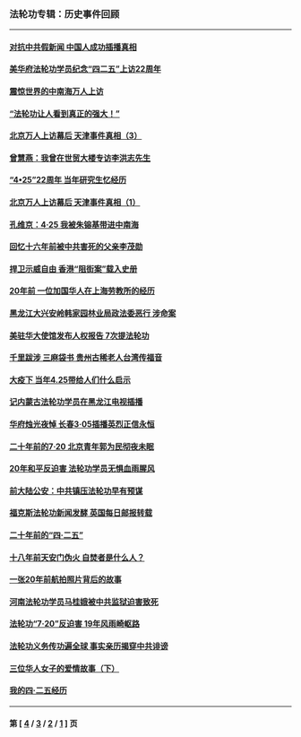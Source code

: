 ### 法轮功专辑：历史事件回顾
---
#### [对抗中共假新闻 中国人成功插播真相](../../pages/nf5793/n12910618.md?06090430) 
#### [美华府法轮功学员纪念“四二五”上访22周年](../../pages/nf5793/n12904445.md?06090430) 
#### [震惊世界的中南海万人上访](../../pages/nf5793/n12903976.md?06090430) 
#### [“法轮功让人看到真正的强大！”](../../pages/nf5793/n12903195.md?06090430) 
#### [北京万人上访幕后 天津事件真相（3）](../../pages/nf5793/n12902807.md?06090430) 
#### [曾慧燕：我曾在世贸大楼专访李洪志先生](../../pages/nf5793/n12898729.md?06090430) 
#### [“4•25”22周年 当年研究生忆经历](../../pages/nf5793/n12894152.md?06090430) 
#### [北京万人上访幕后 天津事件真相（1）](../../pages/nf5793/n12885174.md?06090430) 
#### [孔维京：4·25 我被朱镕基带进中南海](../../pages/nf5793/n12864987.md?06090430) 
#### [回忆十六年前被中共害死的父亲李茂勋](../../pages/nf5793/n12880270.md?06090430) 
#### [捍卫示威自由 香港“阻街案”载入史册](../../pages/nf5793/n12811245.md?06090430) 
#### [20年前 一位加国华人在上海劳教所的经历](../../pages/nf5793/n12707932.md?06090430) 
#### [黑龙江大兴安岭韩家园林业局政法委恶行 涉命案](../../pages/nf5793/n12622815.md?06090430) 
#### [美驻华大使馆发布人权报告 7次提法轮功](../../pages/nf5793/n12520541.md?06090430) 
#### [千里跋涉 三麻袋书 贵州古稀老人台湾传福音](../../pages/nf5793/n12198750.md?06090430) 
#### [大疫下 当年4.25带给人们什么启示](../../pages/nf5793/n12058565.md?06090430) 
#### [记内蒙古法轮功学员在黑龙江电视插播](../../pages/nf5793/n11699194.md?06090430) 
#### [华府烛光夜悼 长春3·05插播英烈正信永恒](../../pages/nf5793/n11397432.md?06090430) 
#### [二十年前的7·20 北京青年郭为民彻夜未眠](../../pages/nf5793/n11354195.md?06090430) 
#### [20年和平反迫害 法轮功学员无惧血雨腥风](../../pages/nf5793/n11348279.md?06090430) 
#### [前大陆公安：中共镇压法轮功早有预谋](../../pages/nf5793/n11352168.md?06090430) 
#### [福克斯法轮功新闻发酵  英国每日邮报转载](../../pages/nf5793/n11285952.md?06090430) 
#### [二十年前的“四·二五”](../../pages/nf5793/n11207639.md?06090430) 
#### [十八年前天安门伪火 自焚者是什么人？](../../pages/nf5793/n10996556.md?06090430) 
#### [一张20年前航拍照片背后的故事](../../pages/nf5793/n10693797.md?06090430) 
#### [河南法轮功学员马桂娥被中共监狱迫害致死](../../pages/nf5793/n10684974.md?06090430) 
#### [法轮功“7‧20”反迫害 19年风雨崎岖路](../../pages/nf5793/n10570834.md?06090430) 
#### [法轮功义务传功遍全球 事实亲历揭穿中共诽谤](../../pages/nf5793/n10581061.md?06090430) 
#### [三位华人女子的爱情故事（下）](../../pages/nf5793/n10435541.md?06090430) 
#### [我的四·二五经历](../../pages/nf5793/n10347081.md?06090430) 

---
#### 第 [ [4](./4.md?06090430) / [3](./3.md?06090430) / [2](./2.md?06090430) / [1](./1.md?06090430) ] 页
